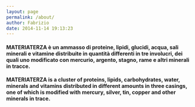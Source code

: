 ```yaml
---
layout: page
permalink: /about/
author: Fabrizio
date: 2014-11-14 19:13:23
---
```

#### MATERIATERZA è un ammasso di proteine, lipidi, glucidi, acqua, sali minerali e vitamine distribuite in quantità differenti in tre involucri, dei quali uno modificato con mercurio, argento, stagno, rame e altri minerali in tracce.

#### MATERIATERZA is a cluster of proteins, lipids, carbohydrates, water, minerals and vitamins distributed in different amounts in three casings, one of which is modified with mercury, silver, tin, copper and other minerals in trace.
